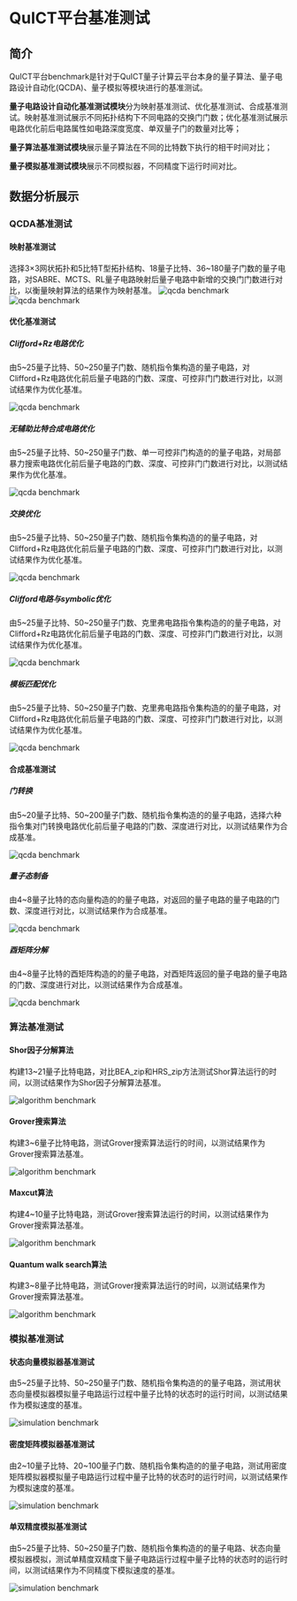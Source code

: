 # QuICT平台基准测试

## 简介

QuICT平台benchmark是针对于QuICT量子计算云平台本身的量子算法、量子电路设计自动化(QCDA)、量子模拟等模块进行的基准测试。

**量子电路设计自动化基准测试模块**分为映射基准测试、优化基准测试、合成基准测试。映射基准测试展示不同拓扑结构下不同电路的交换门门数；优化基准测试展示电路优化前后电路属性如电路深度宽度、单双量子门的数量对比等；

**量子算法基准测试模块**展示量子算法在不同的比特数下执行的相干时间对比；

**量子模拟基准测试模块**展示不同模拟器，不同精度下运行时间对比。

## 数据分析展示

### QCDA基准测试

#### 映射基准测试

选择3×3网状拓扑和5比特T型拓扑结构、18量子比特、36~180量子门数的量子电路，对SABRE、MCTS、RL量子电路映射后量子电路中新增的交换门门数进行对比，以衡量映射算法的结果作为映射基准。
![qcda benchmark](assets/images/QuICTbenchmark/qcda_benchmark/mapping_benchmark/QuICT_mapping_test_grid.png)
![qcda benchmark](assets/images/QuICTbenchmark/qcda_benchmark/mapping_benchmark/QuICT_mapping_test_T.png)

#### 优化基准测试

##### Clifford+Rz电路优化

由5~25量子比特、50~250量子门数、随机指令集构造的量子电路，对Clifford+Rz电路优化前后量子电路的门数、深度、可控非门门数进行对比，以测试结果作为优化基准。

![qcda benchmark](assets/images/QuICTbenchmark/qcda_benchmark/optimization_benchmark/QuICT%20Clifford_Rz_Optimization%20test.png)

##### 无辅助比特合成电路优化

由5~25量子比特、50~250量子门数、单一可控非门构造的的量子电路，对局部暴力搜索电路优化前后量子电路的门数、深度、可控非门门数进行对比，以测试结果作为优化基准。

![qcda benchmark](assets/images/QuICTbenchmark/qcda_benchmark/optimization_benchmark/QuICT%20cnot_without_ancilla%20test.png)

##### 交换优化

由5~25量子比特、50~250量子门数、随机指令集构造的的量子电路，对Clifford+Rz电路优化前后量子电路的门数、深度、可控非门门数进行对比，以测试结果作为优化基准。

![qcda benchmark](assets/images/QuICTbenchmark/qcda_benchmark/optimization_benchmark/QuICT%20Commutative_Optimization%20test.png)

##### Clifford电路与symbolic优化

由5~25量子比特、50~250量子门数、克里弗电路指令集构造的的量子电路，对Clifford+Rz电路优化前后量子电路的门数、深度、可控非门门数进行对比，以测试结果作为优化基准。

![qcda benchmark](assets/images/QuICTbenchmark/qcda_benchmark/optimization_benchmark/QuICT%20Symbolic_Clifford_Optimization%20test.png)

##### 模板匹配优化

由5~25量子比特、50~250量子门数、克里弗电路指令集构造的的量子电路，对Clifford+Rz电路优化前后量子电路的门数、深度、可控非门门数进行对比，以测试结果作为优化基准。

![qcda benchmark](assets/images/QuICTbenchmark/qcda_benchmark/optimization_benchmark/QuICT%20Template_Optimization%20test.png)

#### 合成基准测试

##### 门转换

由5~20量子比特、50~200量子门数、随机指令集构造的的量子电路，选择六种指令集对门转换电路优化前后量子电路的门数、深度进行对比，以测试结果作为合成基准。

![qcda benchmark](assets/images/QuICTbenchmark/qcda_benchmark/synthesis_benchmark/QuICT_gate_transform_test.png)

##### 量子态制备

由4~8量子比特的态向量构造的的量子电路，对返回的量子电路的量子电路的门数、深度进行对比，以测试结果作为合成基准。

![qcda benchmark](assets/images/QuICTbenchmark/qcda_benchmark/synthesis_benchmark/QuICT_Quantum_state_preparation_test.png)

##### 酉矩阵分解

由4~8量子比特的酉矩阵构造的的量子电路，对酉矩阵返回的量子电路的量子电路的门数、深度进行对比，以测试结果作为合成基准。

![qcda benchmark](assets/images/QuICTbenchmark/qcda_benchmark/synthesis_benchmark/QuICT_unitary_decomposition_test.png)

### 算法基准测试

#### Shor因子分解算法

构建13~21量子比特电路，对比BEA_zip和HRS_zip方法测试Shor算法运行的时间，以测试结果作为Shor因子分解算法基准。

![algorithm benchmark](assets/images/QuICTbenchmark/algorithm_benchmark/QuICT_shor_algorithm_test.png)

#### Grover搜索算法

构建3~6量子比特电路，测试Grover搜索算法运行的时间，以测试结果作为Grover搜索算法基准。

![algorithm benchmark](assets/images/QuICTbenchmark/algorithm_benchmark/QuICT_grover_algorithm_test.png)

#### Maxcut算法

构建4~10量子比特电路，测试Grover搜索算法运行的时间，以测试结果作为Grover搜索算法基准。

![algorithm benchmark](assets/images/QuICTbenchmark/algorithm_benchmark/QuICT_maxcut_test.png)

#### Quantum walk search算法

构建3~8量子比特电路，测试Grover搜索算法运行的时间，以测试结果作为Grover搜索算法基准。

![algorithm benchmark](assets/images/QuICTbenchmark/algorithm_benchmark/QuICT_quantum_walk_search_test.png)

### 模拟基准测试

#### 状态向量模拟器基准测试

由5~25量子比特、50~250量子门数、随机指令集构造的的量子电路，测试用状态向量模拟器模拟量子电路运行过程中量子比特的状态时的运行时间，以测试结果作为模拟速度的基准。

![simulation benchmark](assets/images/QuICTbenchmark/simulation_benchmark/QuICT_state_vector_simulation_test.png)

#### 密度矩阵模拟器基准测试

由2~10量子比特、20~100量子门数、随机指令集构造的的量子电路，测试用密度矩阵模拟器模拟量子电路运行过程中量子比特的状态时的运行时间，以测试结果作为模拟速度的基准。

![simulation benchmark](assets/images/QuICTbenchmark/simulation_benchmark/QuICT_density_maxtix_simulation_test.png)

#### 单双精度模拟基准测试

由5~25量子比特、50~250量子门数、随机指令集构造的的量子电路、状态向量模拟器模拟，测试单精度双精度下量子电路运行过程中量子比特的状态时的运行时间，以测试结果作为不同精度下模拟速度的基准。

![simulation benchmark](assets/images/QuICTbenchmark/simulation_benchmark/QuICT_simulation_precision_test.png)
